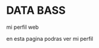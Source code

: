
# DATA  BASS

mi perfil web 

 en esta pagina podras ver mi perfil 
                              
                                                             

   
       
                        
             
          


 
